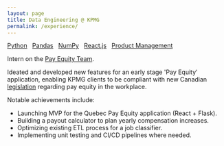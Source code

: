 ```yaml
---
layout: page
title: Data Engineering @ KPMG 
permalink: /experience/
---
```


<div class="post-tags">
    <a href="{{site.baseurl}}/categories/#Python">Python</a> &nbsp;
    <a href="{{site.baseurl}}/categories/#Pandas">Pandas</a> &nbsp;
    <a href="{{site.baseurl}}/categories/#NumPy">NumPy</a> &nbsp;
    <a href="{{site.baseurl}}/categories/#React.js">React.js</a> &nbsp;
    <a href="{{site.baseurl}}/categories/#Product Management">Product Management</a>
</div>

Intern on the [Pay Equity Team](https://home.kpmg/ca/en/home/insights/2022/01/pay-equity.html). 

Ideated and developed new features for an early stage 'Pay Equity' application, enabling KPMG clients to be compliant with new Canadian [legislation](https://www.canada.ca/en/services/jobs/workplace/human-rights/overview-pay-equity-act.html) regarding pay equity in the workplace. 

Notable achievements include:

- Launching MVP for the Quebec Pay Equity application (React + Flask).
- Building a payout calculator to plan yearly compensation increases.
- Optimizing existing ETL process for a job classifier.
- Implementing unit testing and CI/CD pipelines where needed.
